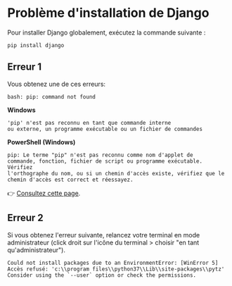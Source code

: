 # Problème d'installation de Django

Pour installer Django globalement, exécutez la commande suivante :

```
pip install django
```

## Erreur 1

Vous obtenez une de ces erreurs:

```
bash: pip: command not found
```

**Windows**
```
'pip' n'est pas reconnu en tant que commande interne
ou externe, un programme exécutable ou un fichier de commandes
```

**PowerShell (Windows)**
```
pip: Le terme "pip" n'est pas reconnu comme nom d'applet de
commande, fonction, fichier de script ou programme exécutable. Vérifiez
l'orthographe du nom, ou si un chemin d'accès existe, vérifiez que le
chemin d'accès est correct et réessayez.
```

:point_right: [Consultez cette page](regler-les-problemes-de-path.md).

## Erreur 2

Si vous obtenez l'erreur suivante, relancez votre terminal en mode administrateur (click droit sur l'icône du terminal > choisir "en tant qu'administrateur").

```
Could not install packages due to an EnvironmentError: [WinError 5] Accès refusé: 'c:\\program files\\python37\\Lib\\site-packages\\pytz'
Consider using the `--user` option or check the permissions.
```
